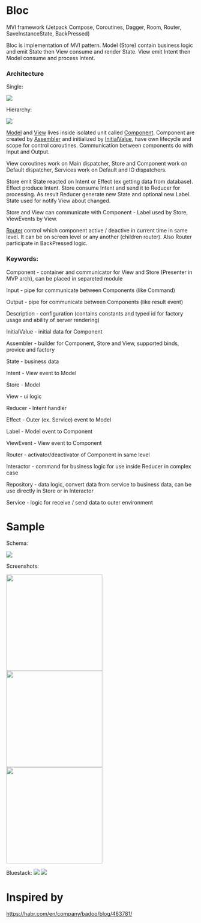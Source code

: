 # Bloc
MVI framework (Jetpack Compose, Coroutines, Dagger, Room, Router, SaveInstanceState, BackPressed)

Bloc is implementation of MVI pattern. Model (Store) contain business logic and emit State then View consume and render State. View emit Intent then Model consume and process Intent.


### Architecture

Single:

<img src="https://github.com/CorvoOrc/Bloc/blob/main/images/BlocArch.png">

Hierarchy:


<img src="https://github.com/CorvoOrc/Bloc/blob/main/images/BlocHierarchy.png">

[Model](https://github.com/CorvoOrc/Bloc/blob/main/bloc/src/main/java/com/example/bloc/store/Store.kt) and [View](https://github.com/CorvoOrc/Bloc/blob/main/bloc/src/main/java/com/example/bloc/view/View.kt) lives inside isolated unit called [Component](https://github.com/CorvoOrc/Bloc/blob/main/bloc/src/main/java/com/example/bloc/component/Component.kt). Component are created by [Assembler](https://github.com/CorvoOrc/Bloc/blob/main/bloc/src/main/java/com/example/bloc/di/ComponentAssembler.kt) and initialized by [InitialValue](https://github.com/CorvoOrc/Bloc/blob/main/bloc/src/main/java/com/example/bloc/value/InitialValue.kt), have own lifecycle and scope for control coroutines. Communication between components do with Input and Output.

View coroutines work on Main dispatcher, Store and Component work on Default dispatcher, Services work on Default and IO dispatchers.

Store emit State reacted on Intent or Effect (ex getting data from database). Effect produce Intent. Store consume Intent and send it to Reducer for processing. As result Reducer generate new State and optional new Label. State used for notify View about changed.

Store and View can communicate with Component - Label used by Store, ViewEvents by View.

[Router](https://github.com/CorvoOrc/Bloc/blob/main/bloc/src/main/java/com/example/bloc/router/Router.kt) control which component active / deactive in current time in same level. It can be on screen level or any another (children router). Also Router participate in BackPressed logic.


### Keywords:

Component - container and communicator for View and Store (Presenter in MVP arch), can be placed in separeted module

Input - pipe for communicate between Components (like Command)

Output - pipe for communicate between Components (like result event)

Description - configuration (contains constants and typed id for factory usage and ability of server rendering)

InitialValue - initial data for Component

Assembler - builder for Component, Store and View, supported binds, provice and factory

State - business data

Intent - View event to Model

Store - Model

View - ui logic

Reducer - Intent handler

Effect - Outer (ex. Service) event to Model

Label - Model event to Component

ViewEvent - View event to Component

Router - activator/deactivator of Component in same level

Interactor - command for business logic for use inside Reducer in complex case

Repository - data logic, convert data from service to business data, can be use directly in Store or in Interactor

Service - logic for receive / send data to outer environment


# Sample

Schema:

<img src="https://github.com/CorvoOrc/Bloc/blob/main/images/WitcherBestiary_Schema.png">

Screenshots:

<img src="https://github.com/CorvoOrc/Bloc/blob/main/images/witcher_bestiary_main_nexus.png" width="256"><img src="https://github.com/CorvoOrc/Bloc/blob/main/images/witcher_bestiary_details_nexus.png" width="256"><img src="https://github.com/CorvoOrc/Bloc/blob/main/images/witcher_bestiary_details_location_nexus.png" width="256">

Bluestack:
<img src="https://github.com/CorvoOrc/Bloc/blob/main/images/witcher_bestiary_main.png">
<img src="https://github.com/CorvoOrc/Bloc/blob/main/images/witcher_bestiary_details.png">

# Inspired by

https://habr.com/en/company/badoo/blog/463781/
